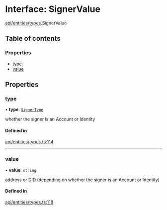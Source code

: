 # Interface: SignerValue

[api/entities/types](../wiki/api.entities.types).SignerValue

## Table of contents

### Properties

- [type](../wiki/api.entities.types.SignerValue#type)
- [value](../wiki/api.entities.types.SignerValue#value)

## Properties

### type

• **type**: [`SignerType`](../wiki/api.entities.types.SignerType)

whether the signer is an Account or Identity

#### Defined in

[api/entities/types.ts:114](https://github.com/PolymeshAssociation/polymesh-sdk/blob/9a8715021/src/api/entities/types.ts#L114)

___

### value

• **value**: `string`

address or DID (depending on whether the signer is an Account or Identity)

#### Defined in

[api/entities/types.ts:118](https://github.com/PolymeshAssociation/polymesh-sdk/blob/9a8715021/src/api/entities/types.ts#L118)
